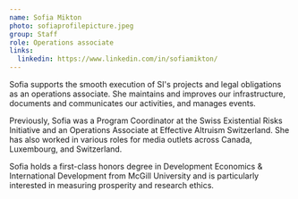 ```yaml
---
name: Sofia Mikton
photo: sofiaprofilepicture.jpeg
group: Staff
role: Operations associate
links:
  linkedin: https://www.linkedin.com/in/sofiamikton/
---
```

Sofia supports the smooth execution of SI's projects and legal obligations as an operations associate. She maintains and improves our infrastructure, documents and communicates our activities, and manages events.

Previously, Sofia was a Program Coordinator at the Swiss Existential Risks Initiative and an Operations Associate at Effective Altruism Switzerland. She has also worked in various roles for media outlets across Canada, Luxembourg, and Switzerland.

Sofia holds a first-class honors degree in Development Economics & International Development from McGill University and is particularly interested in measuring prosperity and research ethics.